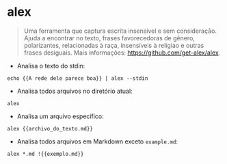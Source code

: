# alex

> Uma ferramenta que captura escrita insensível e sem consideraçāo.
> Ajuda a encontrar no texto, frases favorecedoras de gênero, polarizantes, relacionadas à raça, insensíveis à religiao e outras frases desiguais.
> Mais informações: <https://github.com/get-alex/alex>.

- Analisa o texto do stdin:

`echo {{A rede dele parece boa}} | alex --stdin`

- Analisa todos arquivos no diretório atual:

`alex`

- Analisa um arquivo específico:

`alex {{archivo_do_texto.md}}`

- Analisa todos arquivos em Markdown exceto `example.md`:

`alex *.md !{{exemplo.md}}`
